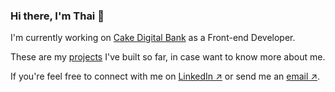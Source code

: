 ### Hi there, I'm Thai 👋

I'm currently working on [Cake Digital Bank](https://www.cake.vn) as a Front-end Developer.

These are my [projects](https://www.hhthai.space/all-projects) I've built so far, in case want to know more about me.

If you're feel free to connect with me on [LinkedIn ↗](www.linkedin.com/in/hhthai1807) or send me an [email ↗](mailto:hhthai1807@gmail.com).
